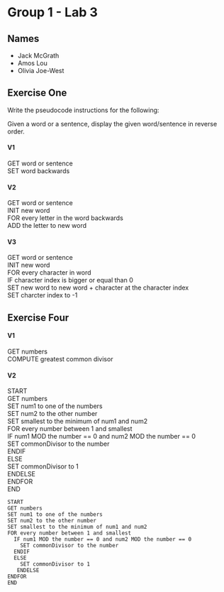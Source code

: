# Group 1 - Lab 3

## Names

* Jack McGrath
* Amos Lou
* Olivia Joe-West

## Exercise One

Write the pseudocode instructions for the following:

Given a word or a sentence, display the given word/sentence in reverse order.

#### V1
GET word or sentence<br>
SET word backwards

#### V2
GET word or sentence<br>
INIT new word<br>
FOR every letter in the word backwards<br>
   ADD the letter to new word<br>

#### V3
GET word or sentence<br>
INIT new word<br>
FOR every character in word<br>
  IF character index is bigger or equal than 0<br>
    SET new word to new word + character at the character index<br>
    SET charcter index to -1<br>
  
## Exercise Four

#### V1
GET numbers<br>
COMPUTE greatest common divisor<br>

#### V2
START<br>
GET numbers<br>
SET num1 to one of the numbers<br>
SET num2 to the other number<br>
SET smallest to the minimum of num1 and num2<br>
FOR every number between 1 and smallest<br>
  IF num1 MOD the number == 0 and num2 MOD the number == 0<br>
    SET commonDivisor to the number<br>
  ENDIF<br>
  ELSE<br>
    SET commonDivisor to 1<br> 
ENDELSE<br>
ENDFOR<br>
END<br>

```
START
GET numbers
SET num1 to one of the numbers
SET num2 to the other number
SET smallest to the minimum of num1 and num2
FOR every number between 1 and smallest
  IF num1 MOD the number == 0 and num2 MOD the number == 0
    SET commonDivisor to the number
  ENDIF
  ELSE
    SET commonDivisor to 1 
   ENDELSE
ENDFOR
END
```
  
